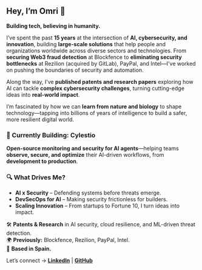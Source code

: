 ## Hey, I’m Omri 👋  

**Building tech, believing in humanity.**  

I’ve spent the past **15 years** at the intersection of **AI, cybersecurity, and innovation**, building **large-scale solutions** that help people and organizations worldwide across diverse sectors and technologies. From **securing Web3 fraud detection** at Blockfence to **eliminating security bottlenecks** at Rezilion (acquired by GitLab), PayPal, and Intel—I've worked on pushing the boundaries of security and automation.  

Along the way, I’ve **published patents and research papers** exploring how AI can tackle **complex cybersecurity challenges**, turning cutting-edge ideas into **real-world impact**.  

I’m fascinated by how we can **learn from nature and biology** to shape technology—tapping into billions of years of intelligence to build a safer, more resilient digital world.  

### 🚀 Currently Building: **Cylestio**  
**Open-source monitoring and security for AI agents**—helping teams **observe, secure, and optimize** their AI-driven workflows, from **development to production**.  

### 🔍 What Drives Me?  
- **AI x Security** – Defending systems before threats emerge.  
- **DevSecOps for AI** – Making security frictionless for builders.  
- **Scaling Innovation** – From startups to Fortune 10, I turn ideas into impact.  

🛠️ **Patents & Research** in AI security, cloud resilience, and ML-driven threat detection.  
🌍 **Previously:** Blockfence, Rezilion, PayPal, Intel.  
📍 **Based in Spain.**  

Let’s connect → [**LinkedIn**](https://www.linkedin.com/in/omrilahav/) | [**GitHub**](https://github.com/omrilahav)  
